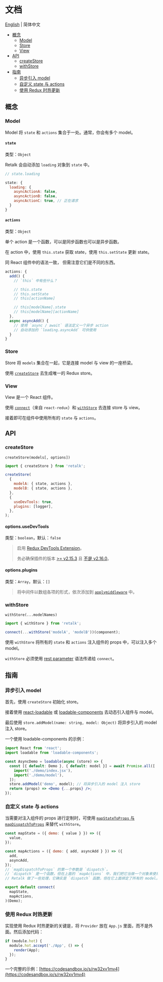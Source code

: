 # 文档

[English](./DOCUMENTATION.md) | 简体中文

- [概念](#概念)
  - [Model](#model)
  - [Store](#store)
  - [View](#view)
- [API](#api)
  - [createStore](#createstore)
  - [withStore](#withstore)
- [指南](#指南)
  - [异步引入 model](#异步引入-model)
  - [自定义 state 与 actions](#自定义-state-与-actions)
  - [使用 Redux 时热更新](#使用-redux-时热更新)

## 概念

### Model

Model 将 `state` 和 `actions` 集合于一处。通常，你会有多个 model。

#### `state`

类型：`Object`

Retalk 会自动添加 `loading` 对象到 `state` 中。

```js
// state.loading

state: {
  loading: {
    asyncActionA: false,
    asyncActionB: false,
    asyncActionC: true, // 正在请求
  }
}
```

#### `actions`

类型：`Object`

单个 action 是一个函数，可以是同步函数也可以是异步函数。

在 action 中，使用 `this.state` 获取 state，使用 `this.setState` 更新 state。

同 React 组件中的语法一致， 但需注意它们是不同的东西。

```js
actions: {
  add() {
    // `this` 中有些什么？

    // this.state
    // this.setState
    // this[actionName]

    // this[modelName].state
    // this[modelName][actionName]
  },
  async asyncAdd() {
    // 使用 `async / await` 语法定义一个异步 action
    // 自动添加的 `loading.asyncAdd` 可供使用
  }
}
```

### Store

Store 将 `models` 集合在一起，它是连接 model 与 view 的一座桥梁。

使用 [`createStore`](#createstore) 去生成唯一的 Redux store。

### View

View 是一个 React 组件。

使用 [`connect`](https://react-redux.js.org/introduction/quick-start#provider-and-connect)（来自 `react-redux`）和 [`withStore`](#withstore) 去连接 store 与 view。

接着即可在组件中使用所有的 `state` 与 `actions`。

## API

### createStore

`createStore(models[, options])`

```js
import { createStore } from 'retalk';

createStore(
  {
    modelA: { state, actions },
    modelB: { state, actions },
  },
  {
    useDevTools: true,
    plugins: [logger],
  },
);
```

#### options.useDevTools

类型：`boolean`，默认：`false`

> 启用 [Redux DevTools Extension](https://github.com/zalmoxisus/redux-devtools-extension)。
>
> 务必确保插件的版本 [>= v2.15.3](https://github.com/reduxjs/redux/issues/2943) 且 [不是 v2.16.0](https://stackoverflow.com/a/53512072/6919133)。

#### options.plugins

类型：`Array`，默认：`[]`

> 将中间件以数组各项的形式，依次添加到 [`applymiddleware`](https://redux.js.org/api/applymiddleware) 中。

### withStore

`withStore(...modelNames)`

```js
import { withStore } from 'retalk';

connect(...withStore('modelA', 'modelB'))(component);
```

使用 `withStore` 将所有的 `state` 和 `actions` 注入组件的 props 中，可以注入多个 model。

`withStore` 必须使用 [rest parameter](https://developer.mozilla.org/en-US/docs/Web/JavaScript/Reference/Functions/rest_parameters) 语法传递给 `connect`。

## 指南

### 异步引入 model

首先，使用 `createStore` 初始化 store。

接着使用 [react-loadable](https://github.com/jamiebuilds/react-loadable#loading-multiple-resources) 或 [loadable-components](https://github.com/smooth-code/loadable-components/#loading-multiple-resources-in-parallel) 去动态引入组件与 model。

最后使用 `store.addModel(name: string, model: Object)` 将异步引入的 model 注入 store。

一个使用 loadable-components 的示例：

```jsx
import React from 'react';
import loadable from 'loadable-components';

const AsyncDemo = loadable(async (store) => {
  const [{ default: Demo }, { default: model }] = await Promise.all([
    import('./demo/index.jsx'),
    import('./demo/model'),
  ]);
  store.addModel('demo', model); // 将异步引入的 model 注入 store
  return (props) => <Demo {...props} />;
});
```

### 自定义 state 与 actions

当需要对注入组件的 props 进行定制时，可使用 [`mapStateToProps` 与 `mapDispatchToProps`](https://github.com/reduxjs/react-redux/blob/master/docs/api.md#arguments) 来替代 `withStore`。

```jsx
const mapState = ({ demo: { value } }) => ({
  value,
});

const mapActions = ({ demo: { add, asyncAdd } }) => ({
  add,
  asyncAdd,
});
// `mapDispatchToProps` 的第一个参数是 `dispatch`。
// `dispatch` 是一个函数，但在上面的 `mapActions` 中，我们把它当做一个对象来使用。
// Retalk 做了一些处理，它确实是 `dispatch` 函数，但在它上面绑定了所有的 model。

export default connect(
  mapState,
  mapActions,
)(Demo);
```

### 使用 Redux 时热更新

实现使用 Redux 时热更新的关键是，将 `Provider` 放在 `App.js` 里面，而不是外面。然后添加代码：

```js
if (module.hot) {
  module.hot.accept('./App', () => {
    render(App);
  });
}
```

一个完整的示例：[https://codesandbox.io/s/rw32xv1mv4](https://codesandbox.io/s/rw32xv1mv4)
